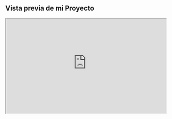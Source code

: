 ## Vista previa de mi Proyecto

<iframe src="https://JuanGascaCalderon.github.io/JuanGascaCalderon/" width="100%" height="300px"></iframe>

